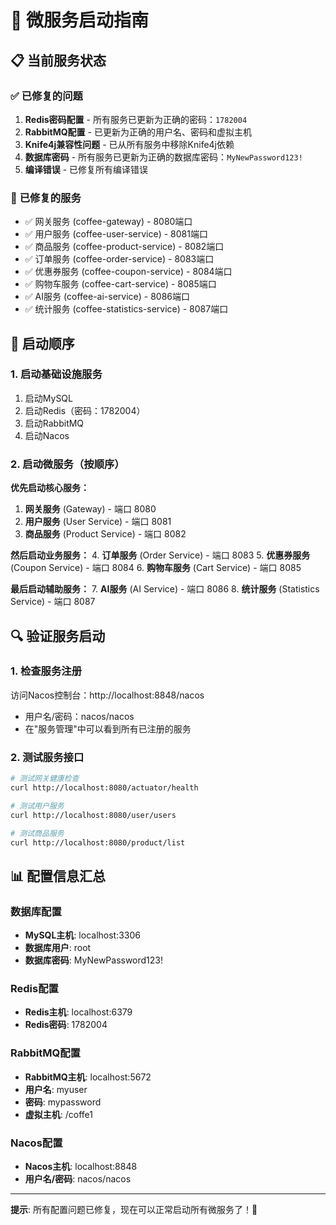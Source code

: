 # 🚀 微服务启动指南

## 📋 当前服务状态

### ✅ **已修复的问题**
1. **Redis密码配置** - 所有服务已更新为正确的密码：`1782004`
2. **RabbitMQ配置** - 已更新为正确的用户名、密码和虚拟主机
3. **Knife4j兼容性问题** - 已从所有服务中移除Knife4j依赖
4. **数据库密码** - 所有服务已更新为正确的数据库密码：`MyNewPassword123!`
5. **编译错误** - 已修复所有编译错误

### 🔧 **已修复的服务**
- ✅ 网关服务 (coffee-gateway) - 8080端口
- ✅ 用户服务 (coffee-user-service) - 8081端口
- ✅ 商品服务 (coffee-product-service) - 8082端口
- ✅ 订单服务 (coffee-order-service) - 8083端口
- ✅ 优惠券服务 (coffee-coupon-service) - 8084端口
- ✅ 购物车服务 (coffee-cart-service) - 8085端口
- ✅ AI服务 (coffee-ai-service) - 8086端口
- ✅ 统计服务 (coffee-statistics-service) - 8087端口

## 🚀 启动顺序

### 1. 启动基础设施服务
1. 启动MySQL
2. 启动Redis（密码：1782004）
3. 启动RabbitMQ
4. 启动Nacos

### 2. 启动微服务（按顺序）

**优先启动核心服务：**
1. **网关服务** (Gateway) - 端口 8080
2. **用户服务** (User Service) - 端口 8081
3. **商品服务** (Product Service) - 端口 8082

**然后启动业务服务：**
4. **订单服务** (Order Service) - 端口 8083
5. **优惠券服务** (Coupon Service) - 端口 8084
6. **购物车服务** (Cart Service) - 端口 8085

**最后启动辅助服务：**
7. **AI服务** (AI Service) - 端口 8086
8. **统计服务** (Statistics Service) - 端口 8087

## 🔍 验证服务启动

### 1. 检查服务注册
访问Nacos控制台：http://localhost:8848/nacos
- 用户名/密码：nacos/nacos
- 在"服务管理"中可以看到所有已注册的服务

### 2. 测试服务接口
```bash
# 测试网关健康检查
curl http://localhost:8080/actuator/health

# 测试用户服务
curl http://localhost:8080/user/users

# 测试商品服务
curl http://localhost:8080/product/list
```

## 📊 配置信息汇总

### 数据库配置
- **MySQL主机**: localhost:3306
- **数据库用户**: root
- **数据库密码**: MyNewPassword123!

### Redis配置
- **Redis主机**: localhost:6379
- **Redis密码**: 1782004

### RabbitMQ配置
- **RabbitMQ主机**: localhost:5672
- **用户名**: myuser
- **密码**: mypassword
- **虚拟主机**: /coffe1

### Nacos配置
- **Nacos主机**: localhost:8848
- **用户名/密码**: nacos/nacos

---

**提示**: 所有配置问题已修复，现在可以正常启动所有微服务了！🎉
